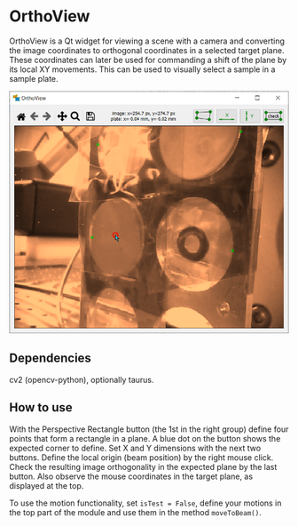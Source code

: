OrthoView
=========

OrthoView is a Qt widget for viewing a scene with a camera and converting the
image coordinates to orthogonal coordinates in a selected target plane. These
coordinates can later be used for commanding a shift of the plane by its local
XY movements. This can be used to visually select a sample in a sample plate.

<p align="center">
  <img src="_images/OrthoView_ani.gif " width=802 />
</p>

Dependencies
------------

cv2 (opencv-python), optionally taurus.

How to use
----------

With the Perspective Rectangle button (the 1st in the right group) define four
points that form a rectangle in a plane. A blue dot on the button shows the
expected corner to define. Set X and Y dimensions with the next two buttons.
Define the local origin (beam position) by the right mouse click. Check the
resulting image orthogonality in the expected plane by the last button. Also
observe the mouse coordinates in the target plane, as displayed at the top.

To use the motion functionality, set `isTest = False`, define your motions in
the top part of the module and use them in the method `moveToBeam()`.
